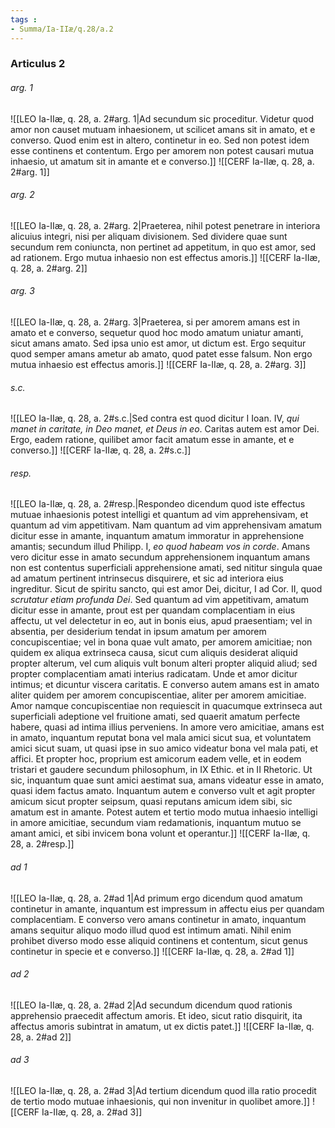 ```yaml
---
tags : 
- Summa/Ia-IIæ/q.28/a.2
---
```


### Articulus 2

###### arg. 1
![[LEO Ia-IIæ, q. 28, a. 2#arg. 1|Ad secundum sic proceditur. Videtur quod amor non causet mutuam inhaesionem, ut scilicet amans sit in amato, et e converso. Quod enim est in altero, continetur in eo. Sed non potest idem esse continens et contentum. Ergo per amorem non potest causari mutua inhaesio, ut amatum sit in amante et e converso.]]
![[CERF Ia-IIæ, q. 28, a. 2#arg. 1]]

###### arg. 2
![[LEO Ia-IIæ, q. 28, a. 2#arg. 2|Praeterea, nihil potest penetrare in interiora alicuius integri, nisi per aliquam divisionem. Sed dividere quae sunt secundum rem coniuncta, non pertinet ad appetitum, in quo est amor, sed ad rationem. Ergo mutua inhaesio non est effectus amoris.]]
![[CERF Ia-IIæ, q. 28, a. 2#arg. 2]]

###### arg. 3
![[LEO Ia-IIæ, q. 28, a. 2#arg. 3|Praeterea, si per amorem amans est in amato et e converso, sequetur quod hoc modo amatum uniatur amanti, sicut amans amato. Sed ipsa unio est amor, ut dictum est. Ergo sequitur quod semper amans ametur ab amato, quod patet esse falsum. Non ergo mutua inhaesio est effectus amoris.]]
![[CERF Ia-IIæ, q. 28, a. 2#arg. 3]]

###### s.c.
![[LEO Ia-IIæ, q. 28, a. 2#s.c.|Sed contra est quod dicitur I Ioan. IV, *qui manet in caritate, in Deo manet, et Deus in eo*. Caritas autem est amor Dei. Ergo, eadem ratione, quilibet amor facit amatum esse in amante, et e converso.]]
![[CERF Ia-IIæ, q. 28, a. 2#s.c.]]

###### resp.
![[LEO Ia-IIæ, q. 28, a. 2#resp.|Respondeo dicendum quod iste effectus mutuae inhaesionis potest intelligi et quantum ad vim apprehensivam, et quantum ad vim appetitivam. Nam quantum ad vim apprehensivam amatum dicitur esse in amante, inquantum amatum immoratur in apprehensione amantis; secundum illud Philipp. I, *eo quod habeam vos in corde*. Amans vero dicitur esse in amato secundum apprehensionem inquantum amans non est contentus superficiali apprehensione amati, sed nititur singula quae ad amatum pertinent intrinsecus disquirere, et sic ad interiora eius ingreditur. Sicut de spiritu sancto, qui est amor Dei, dicitur, I ad Cor. II, quod *scrutatur etiam profunda Dei*. Sed quantum ad vim appetitivam, amatum dicitur esse in amante, prout est per quandam complacentiam in eius affectu, ut vel delectetur in eo, aut in bonis eius, apud praesentiam; vel in absentia, per desiderium tendat in ipsum amatum per amorem concupiscentiae; vel in bona quae vult amato, per amorem amicitiae; non quidem ex aliqua extrinseca causa, sicut cum aliquis desiderat aliquid propter alterum, vel cum aliquis vult bonum alteri propter aliquid aliud; sed propter complacentiam amati interius radicatam. Unde et amor dicitur intimus; et dicuntur viscera caritatis. E converso autem amans est in amato aliter quidem per amorem concupiscentiae, aliter per amorem amicitiae. Amor namque concupiscentiae non requiescit in quacumque extrinseca aut superficiali adeptione vel fruitione amati, sed quaerit amatum perfecte habere, quasi ad intima illius perveniens. In amore vero amicitiae, amans est in amato, inquantum reputat bona vel mala amici sicut sua, et voluntatem amici sicut suam, ut quasi ipse in suo amico videatur bona vel mala pati, et affici. Et propter hoc, proprium est amicorum eadem velle, et in eodem tristari et gaudere secundum philosophum, in IX Ethic. et in II Rhetoric. Ut sic, inquantum quae sunt amici aestimat sua, amans videatur esse in amato, quasi idem factus amato. Inquantum autem e converso vult et agit propter amicum sicut propter seipsum, quasi reputans amicum idem sibi, sic amatum est in amante. Potest autem et tertio modo mutua inhaesio intelligi in amore amicitiae, secundum viam redamationis, inquantum mutuo se amant amici, et sibi invicem bona volunt et operantur.]]
![[CERF Ia-IIæ, q. 28, a. 2#resp.]]

###### ad 1
![[LEO Ia-IIæ, q. 28, a. 2#ad 1|Ad primum ergo dicendum quod amatum continetur in amante, inquantum est impressum in affectu eius per quandam complacentiam. E converso vero amans continetur in amato, inquantum amans sequitur aliquo modo illud quod est intimum amati. Nihil enim prohibet diverso modo esse aliquid continens et contentum, sicut genus continetur in specie et e converso.]]
![[CERF Ia-IIæ, q. 28, a. 2#ad 1]]

###### ad 2
![[LEO Ia-IIæ, q. 28, a. 2#ad 2|Ad secundum dicendum quod rationis apprehensio praecedit affectum amoris. Et ideo, sicut ratio disquirit, ita affectus amoris subintrat in amatum, ut ex dictis patet.]]
![[CERF Ia-IIæ, q. 28, a. 2#ad 2]]

###### ad 3
![[LEO Ia-IIæ, q. 28, a. 2#ad 3|Ad tertium dicendum quod illa ratio procedit de tertio modo mutuae inhaesionis, qui non invenitur in quolibet amore.]]
![[CERF Ia-IIæ, q. 28, a. 2#ad 3]]


